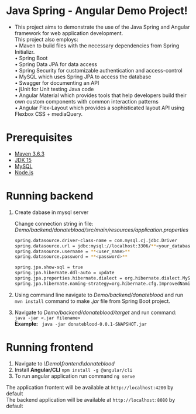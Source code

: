 
# Java Spring - Angular Demo Project!

  - This project aims to demonstrate the use of the Java Spring and Angular framework for web application development.  
 This project also employs:  
•	Maven to build files with the necessary dependencies from Spring Initializr.  
•	Spring Boot   
•	Spring Data JPA for data access  
•	Spring Security for customizable authentication and access-control  
•	MySQL which uses Spring JPA to access the database  
•	Swagger for documenting an API  
•	jUnit for Unit testing Java code  
•	Angular Material which provides tools that help developers build their own custom components with common interaction patterns  
•   Angular Flex-Layout which provides a sophisticated layout API using Flexbox CSS + mediaQuery.  

# Prerequisites  

* [Maven 3.6.3](http://maven.apache.org/install.html)  
* [JDK 15](https://www.oracle.com/java/technologies/javase-jdk15-downloads.html)  
* [MySQL](https://dev.mysql.com/downloads/mysql/)  
* [Node.js](https://nodejs.org/en/)  

# Running backend  
1. Create dabase in mysql server  

    Change connection string in file:   
_Demo/backend/donateblood/src/main/resources/application.properties_  
    ```sh
    spring.datasource.driver-class-name = com.mysql.cj.jdbc.Driver
    spring.datasource.url = jdbc:mysql://localhost:3306/**<your_database_name>**
    spring.datasource.username = **<user_name>**
    spring.datasource.password = **<password>**
    
    spring.jpa.show-sql = true
    spring.jpa.hibernate.ddl-auto = update
    spring.jpa.properties.hibernate.dialect = org.hibernate.dialect.MySQL8Dialect
    spring.jpa.hibernate.naming-strategy=org.hibernate.cfg.ImprovedNamingStrategy
    ```
    
2. Using command line navigate to _Demo/backend/donateblood_ and run         ```
            mvn install
        ``` command to make _.jar_ file from Spring Boot project.  


3. Navigate to _Demo/backend/donateblood/target_ and run command:  
        ```java -jar <.jar filename>```   
**Example:** ``` java -jar donateblood-0.0.1-SNAPSHOT.jar```   


# Running frontend  

1. Navigate to _\Demo\frontend\donateblood_  
2. Install **Angular/CLI** ``npm install -g @angular/cli``  
3. To run angular application run command ``ng serve``  

The application frontent will be available at ``http://localhost:4200`` by default  
The backend application will be available at ``http://localhost:8080`` by default  